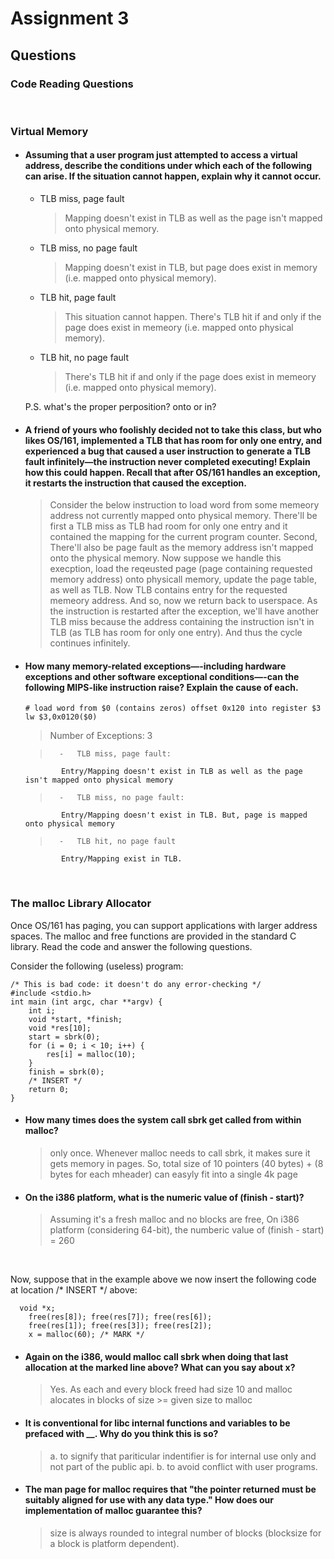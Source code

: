 # Assignment 3



## Questions



### Code Reading Questions


<br/>



### Virtual Memory


-   #### Assuming that a user program just attempted to access a virtual address, describe the conditions under which each of the following can arise. If the situation cannot happen, explain why it cannot occur.

    -   TLB miss, page fault
        >   Mapping doesn't exist in TLB as well as the page isn't mapped onto physical memory.

    -   TLB miss, no page fault
        >   Mapping doesn't exist in TLB, but page does exist in memory (i.e. mapped onto physical memory).

    -   TLB hit, page fault
        >   This situation cannot happen. There's TLB hit if and only if the page does exist in memeory (i.e. mapped onto physical memory).

    -   TLB hit, no page fault
        >   There's TLB hit if and only if the page does exist in memeory (i.e. mapped onto physical memory).

    P.S. what's the proper perposition? onto or in?


-   #### A friend of yours who foolishly decided not to take this class, but who likes OS/161, implemented a TLB that has room for only one entry, and experienced a bug that caused a user instruction to generate a TLB fault infinitely—​the instruction never completed executing! Explain how this could happen. Recall that after OS/161 handles an exception, it restarts the instruction that caused the exception.
    >   Consider the below instruction to load word from some memeory address not currently mapped onto physical memory. There'll be first a TLB miss as TLB had room for only one entry and it contained the mapping for the current program counter. Second, There'll also be page fault as the memory address isn't mapped onto the physical memory. Now suppose we handle this execption, load the reqeusted page (page containing requested memory address) onto physicall memory, update the page table, as well as TLB. Now TLB contains entry for the requested memeory address. And so, now we return back to userspace. As the instruction is restarted after the exception, we'll have another TLB miss because the address containing the instruction isn't in TLB (as TLB has room for only one entry). And thus the cycle continues infinitely.


-   #### How many memory-related exceptions—-including hardware exceptions and other software exceptional conditions—-can the following MIPS-like instruction raise? Explain the cause of each.
    ```
    # load word from $0 (contains zeros) offset 0x120 into register $3
    lw $3,0x0120($0)
     ```

    >   Number of Exceptions: 3

    >       -   TLB miss, page fault:
                Entry/Mapping doesn't exist in TLB as well as the page isn't mapped onto physical memory

    >       -   TLB miss, no page fault:
                Entry/Mapping doesn't exist in TLB. But, page is mapped onto physical memory

    >       -   TLB hit, no page fault
                Entry/Mapping exist in TLB.




<br/>



### The malloc Library Allocator


Once OS/161 has paging, you can support applications with larger address spaces. The malloc and free functions are provided in the standard C library. Read the code and answer the following questions.

Consider the following (useless) program:

```
/* This is bad code: it doesn't do any error-checking */
#include <stdio.h>
int main (int argc, char **argv) {
    int i;
    void *start, *finish;
    void *res[10];
    start = sbrk(0);
    for (i = 0; i < 10; i++) {
        res[i] = malloc(10);
    }
    finish = sbrk(0);
    /* INSERT */
    return 0;
}
```


-   #### How many times does the system call sbrk get called from within malloc?
    >   only once. Whenever malloc needs to call sbrk, it makes sure it gets memory in pages. So, total size of 10 pointers (40 bytes) + (8 bytes for each mheader) can easyly fit into a single 4k page


-   #### On the i386 platform, what is the numeric value of (finish - start)?
    >   Assuming it's a fresh malloc and no blocks are free, On i386 platform (considering 64-bit), the numberic value of (finish - start) = 260


<br/>



Now, suppose that in the example above we now insert the following code at location /* INSERT */ above:

```
  void *x;
	free(res[8]); free(res[7]); free(res[6]);
	free(res[1]); free(res[3]); free(res[2]);
	x = malloc(60); /* MARK */
```


-   #### Again on the i386, would malloc call sbrk when doing that last allocation at the marked line above? What can you say about x?
    >   Yes. As each and every block freed had size 10 and malloc alocates in blocks of size >= given size to malloc


-   #### It is conventional for libc internal functions and variables to be prefaced with __. Why do you think this is so?
    >   a. to signify that pariticular indentifier is for internal use only and not part of the public api. b. to avoid conflict with user programs.

-   #### The man page for malloc requires that "the pointer returned must be suitably aligned for use with any data type." How does our implementation of malloc guarantee this?
    >   size is always rounded to integral number of blocks (blocksize for a block is platform dependent).


